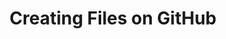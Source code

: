 ---
layout: module
leadingpath: ../
title: Creating Files on GitHub
pre-requisites: CONT-02_Using-branches
learning-objective: Add a new file using GitHub.com or GitHub Enterprise.
screens:
  - video-slide:
      title: Creating Files on GitHub
      video: http://youtu.be/47M6Is7pIB8
      video-script:
        - do: Navigate to the `class repository`
          say: Now that you have been introduced to the GitHub flow and branching, let's see how they are used in the real world. In order to respond to the issue you created earlier, you need to create a file.
        - do: Select your `branch`
          say: Let's make sure we are on our branch before we make any changes.
        - do: Click the `+` button to add a new file
          say: The issue I am resolving said I need to add an introduction file. So, let's start by clicking on the + button to add a new file.
        - do: Name the file `<firstname-lastname>.md`
          say: Now you can create a new file directly in GitHub. I am going to name the file <firstname-lastname>.md. The .md is important because it tells GitHub to use markdown to render the file.
        - do: Add a folder to the file name by typing `docs/` in front of the file name
          say: Notice that our instructions told us to add the file to the docs directory. You can add it to a subdirectory by simply adding the subdirectory and a trailing slash to the file name.
        - do: Type text in the new file
          say: Let's add some introduction information to our file
        - do: Click in the `Edit new file` field
          say: You can use Markdown to enter some basic text.
        - do: Scroll to `Commit new file`
          say: When you are finished editing your file, you will scroll down to the bottom of the page. This is where you will commit your changes.
        - do: Add a `Commit message`
          say: GitHub tries to be helpful by suggesting a commit message here. You can keep the recommended commit message or you can create your own. **As a best practice, commit messages should be descriptive but brief - no more than 50 characters**
        - do: Show `extended description`
          say: If you would like to add more information to your commit message, you can do so in the extended description field.
        - do: Select Commit directly to the `firstname-lastname-intro` branch
          say: Since we are on our branch, GitHub gives us the option to commit the new file directly to our branch.
        - do: Click `commit new file`
          say: We are ready to commit our file. On the next page you will complete the steps to add a file of your own.
      production-notes:
  - lab:
      title: Creating a New File
      id: CONT-030-lab-01
      presenter-script:
        - Let's respond to the issue you created earlier by creating a file on your branch.
      steps:
        - description: "Add a new bio file to the docs folder. Name the file firstname-lastname.md."
          id: CONT-030-create-file
          verifications:
            - verification-type: file-created
              id: CONT-030-create-file-verification
              success-message: "Great job - you created a new file"
              failure-message: "It looks like you haven't created a file. Want to try again?"
additional-labs:
additional-questions:
resources:

---